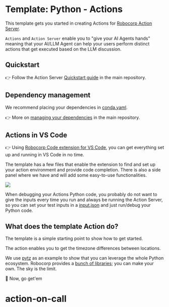 # Template: Python - Actions

This template gets you started in creating Actions for [Robocorp Action Server](https://github.com/robocorp/robo/tree/master/action_server/docs#readme).

`Actions` and `Action Server` enable you to "give your AI Agents hands" meaning that your AI/LLM Agent can help your users perform distinct actions that get executed based on the LLM discussion.

## Quickstart

👉 Follow the Action Server [Quickstart guide](https://github.com/robocorp/robocorp?tab=readme-ov-file#%EF%B8%8F-quickstart) in the main repository.


## Dependency management

We recommend placing your dependencies in [conda.yaml](conda.yaml).

👉 More on [managing your dependencies](https://github.com/robocorp/robocorp?tab=readme-ov-file#what-makes-a-python-function-an-%EF%B8%8Faction) in the main repository.


## Actions in VS Code 

👉 Using [Robocorp Code extension for VS Code](https://marketplace.visualstudio.com/items?itemName=robocorp.robocorp-code), you can get everything set up and running in VS Code in no time.

The template has a few files that enable the extension to find and set up your action environment and provide code completion. There is also a side panel where we have and will add some easy-to-use functionalities.

![](docs/vscode.png)

When debugging your Actions Python code, you probably do not want to give the inputs every time you run and always be running the Action Server, so you can set your test inputs in a [input.json](./devdata/input.json) and just run/debug your Python code.


## What does the template Action do?

The template is a simple starting point to show how to get started.

The action enables you to get the timezone differences between locations.

We use [pytz](https://pypi.org/project/pytz/) as an example to show that you can leverage the whole Python ecosystem. Robocorp provides a [bunch of libraries](https://pypi.org/search/?q=robocorp-); you can make your own. The sky is the limit.

🚀 Now, go get'em

# action-on-call
